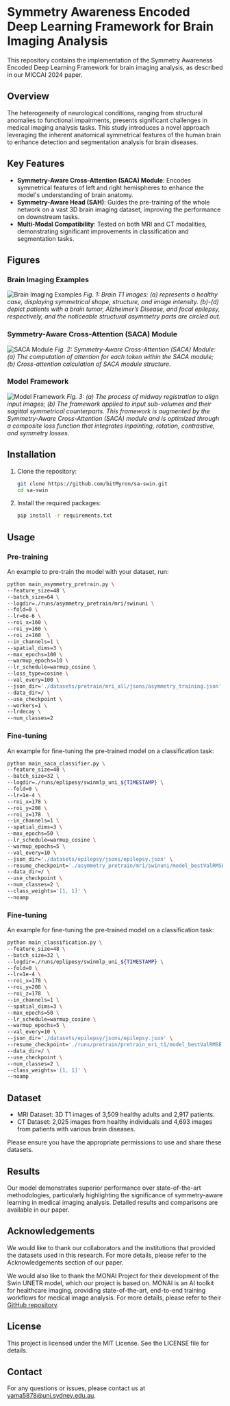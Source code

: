 
# Symmetry Awareness Encoded Deep Learning Framework for Brain Imaging Analysis

This repository contains the implementation of the Symmetry Awareness Encoded Deep Learning Framework for brain imaging analysis, as described in our MICCAI 2024 paper.

## Overview

The heterogeneity of neurological conditions, ranging from structural anomalies to functional impairments, presents significant challenges in medical imaging analysis tasks. This study introduces a novel approach leveraging the inherent anatomical symmetrical features of the human brain to enhance detection and segmentation analysis for brain diseases.

## Key Features

- **Symmetry-Aware Cross-Attention (SACA) Module**: Encodes symmetrical features of left and right hemispheres to enhance the model's understanding of brain anatomy.
- **Symmetry-Aware Head (SAH)**: Guides the pre-training of the whole network on a vast 3D brain imaging dataset, improving the performance on downstream tasks.
- **Multi-Modal Compatibility**: Tested on both MRI and CT modalities, demonstrating significant improvements in classification and segmentation tasks.

## Figures

### Brain Imaging Examples
![Brain Imaging Examples](figures/cases.jpg)
*Fig. 1: Brain T1 images: (a) represents a healthy case, displaying symmetrical shape, structure, and image intensity. (b)-(d) depict patients with a brain tumor, Alzheimer’s Disease, and focal epilepsy, respectively, and the noticeable structural asymmetry parts are circled out.*

### Symmetry-Aware Cross-Attention (SACA) Module
![SACA Module](figures/saca_group_new_hor.png)
*Fig. 2: Symmetry-Aware Cross-Attention (SACA) Module: (a) The computation of attention for each token within the SACA module; (b) Cross-attention calculation of SACA module structure.*

### Model Framework
![Model Framework](figures/overview.png)
*Fig. 3: (a) The process of midway registration to align input images; (b) The framework applied to input sub-volumes and their sagittal symmetrical counterparts. This framework is augmented by the Symmetry-Aware Cross-Attention (SACA) module and is optimized through a composite loss function that integrates inpainting, rotation, contrastive, and symmetry losses.*


## Installation

1. Clone the repository:
    ```bash
    git clone https://github.com/bitMyron/sa-swin.git
    cd sa-swin
    ```

2. Install the required packages:
    ```bash
    pip install -r requirements.txt
    ```

## Usage

### Pre-training

An example to pre-train the model with your dataset, run:
```bash
python main_asymmetry_pretrain.py \
--feature_size=48 \
--batch_size=64 \
--logdir=./runs/asymmetry_pretrain/mri/swinuni \
--fold=0 \
--lr=6e-6 \
--roi_x=160 \
--roi_y=160 \
--roi_z=160  \
--in_channels=1 \
--spatial_dims=3 \
--max_epochs=100 \
--warmup_epochs=10 \
--lr_schedule=warmup_cosine \
--loss_type=cosine \
--val_every=100 \
--json_dir='./datasets/pretrain/mri_all/jsons/asymmetry_training.json' \
--data_dir=/ \
--use_checkpoint \
--workers=1 \
--lrdecay \
--num_classes=2 
  ```

### Fine-tuning

An example for fine-tuning the pre-trained model on a classification task:
```bash
python main_saca_classifier.py \
--feature_size=48 \
--batch_size=32 \
--logdir=./runs/eplipesy/swinmlp_uni_${TIMESTAMP} \
--fold=0 \
--lr=1e-4 \
--roi_x=178 \
--roi_y=208 \
--roi_z=178  \
--in_channels=1 \
--spatial_dims=3 \
--max_epochs=50 \
--lr_schedule=warmup_cosine \
--warmup_epochs=5 \
--val_every=10 \
--json_dir='./datasets/epilepsy/jsons/epilepsy.json' \
--resume_checkpoint='./asymmetry_pretrain/mri/swinuni/model_bestValRMSE.pt' \
--data_dir=/ \
--use_checkpoint \
--num_classes=2 \
--class_weights='[1, 1]' \
--noamp
```

### Fine-tuning

An example for fine-tuning the pre-trained model on a classification task:
```bash
python main_classification.py \
--feature_size=48 \
--batch_size=32 \
--logdir=./runs/eplipesy/swinmlp_uni_${TIMESTAMP} \
--fold=0 \
--lr=1e-4 \
--roi_x=178 \
--roi_y=208 \
--roi_z=178  \
--in_channels=1 \
--spatial_dims=3 \
--max_epochs=50 \
--lr_schedule=warmup_cosine \
--warmup_epochs=5 \
--val_every=10 \
--json_dir='./datasets/epilepsy/jsons/epilepsy.json' \
--resume_checkpoint='./runs/pretrain/pretrain_mri_t1/model_bestValRMSE.pt' \
--data_dir=/ \
--use_checkpoint \
--num_classes=2 \
--class_weights='[1, 1]' \
--noamp
```


## Dataset

- MRI Dataset: 3D T1 images of 3,509 healthy adults and 2,917 patients.
- CT Dataset: 2,025 images from healthy individuals and 4,693 images from patients with various brain diseases.

Please ensure you have the appropriate permissions to use and share these datasets.

## Results

Our model demonstrates superior performance over state-of-the-art methodologies, particularly highlighting the significance of symmetry-aware learning in medical imaging analysis. Detailed results and comparisons are available in our paper.

## Acknowledgements

We would like to thank our collaborators and the institutions that provided the datasets used in this research. For more details, please refer to the Acknowledgements section of our paper.

We would also like to thank the MONAI Project for their development of the Swin UNETR model, which our project is based on. MONAI is an AI toolkit for healthcare imaging, providing state-of-the-art, end-to-end training workflows for medical image analysis. For more details, please refer to their [GitHub repository](https://github.com/Project-MONAI/MONAI).


## License

This project is licensed under the MIT License. See the LICENSE file for details.

[//]: # (## Citation)

[//]: # ()
[//]: # (If you find our work useful in your research, please cite:)

[//]: # (```)

[//]: # (@inproceedings{paper,)

[//]: # (  title={Symmetry Awareness Encoded Deep Learning Framework for Brain Imaging Analysis},)

[//]: # (  author={Your Name and Collaborators},)

[//]: # (  booktitle={MICCAI 2024},)

[//]: # (  year={2024})

[//]: # (})

[//]: # (```)

## Contact

For any questions or issues, please contact us at [yama5878@uni.sydney.edu.au](mailto:yama5878@uni.sydney.edu.au).
